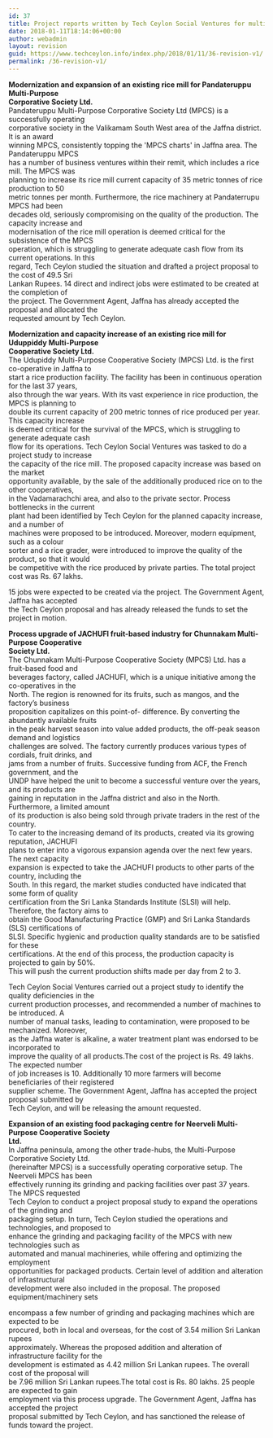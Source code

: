 ```yaml
---
id: 37
title: Project reports written by Tech Ceylon Social Ventures for multi-purpose cooperatives in Jaffna
date: 2018-01-11T18:14:06+00:00
author: webadmin
layout: revision
guid: https://www.techceylon.info/index.php/2018/01/11/36-revision-v1/
permalink: /36-revision-v1/
---
```

**Modernization and expansion of an existing rice mill for Pandateruppu Multi-Purpose**  
**Corporative Society Ltd.**  
Pandateruppu Multi-Purpose Corporative Society Ltd (MPCS) is a successfully operating  
corporative society in the Valikamam South West area of the Jaffna district. It is an award  
winning MPCS, consistently topping the &#39;MPCS charts&#39; in Jaffna area. The Pandateruppu MPCS  
has a number of business ventures within their remit, which includes a rice mill. The MPCS was  
planning to increase its rice mill current capacity of 35 metric tonnes of rice production to 50  
metric tonnes per month. Furthermore, the rice machinery at Pandaterrupu MPCS had been  
decades old, seriously compromising on the quality of the production. The capacity increase and  
modernisation of the rice mill operation is deemed critical for the subsistence of the MPCS  
operation, which is struggling to generate adequate cash flow from its current operations. In this  
regard, Tech Ceylon studied the situation and drafted a project proposal to the cost of 49.5 Sri  
Lankan Rupees. 14 direct and indirect jobs were estimated to be created at the completion of  
the project. The Government Agent, Jaffna has already accepted the proposal and allocated the  
requested amount by Tech Ceylon.

**Modernization and capacity increase of an existing rice mill for Uduppiddy Multi-Purpose**  
**Cooperative Society Ltd.**  
The Udupiddy Multi-Purpose Cooperative Society (MPCS) Ltd. is the first co-operative in Jaffna to  
start a rice production facility. The facility has been in continuous operation for the last 37 years,  
also through the war years. With its vast experience in rice production, the MPCS is planning to  
double its current capacity of 200 metric tonnes of rice produced per year. This capacity increase  
is deemed critical for the survival of the MPCS, which is struggling to generate adequate cash  
flow for its operations. Tech Ceylon Social Ventures was tasked to do a project study to increase  
the capacity of the rice mill. The proposed capacity increase was based on the market  
opportunity available, by the sale of the additionally produced rice on to the other cooperatives,  
in the Vadamarachchi area, and also to the private sector. Process bottlenecks in the current  
plant had been identified by Tech Ceylon for the planned capacity increase, and a number of  
machines were proposed to be introduced. Moreover, modern equipment, such as a colour  
sorter and a rice grader, were introduced to improve the quality of the product, so that it would  
be competitive with the rice produced by private parties. The total project cost was Rs. 67 lakhs.

15 jobs were expected to be created via the project. The Government Agent, Jaffna has accepted  
the Tech Ceylon proposal and has already released the funds to set the project in motion.

**Process upgrade of JACHUFI fruit-based industry for Chunnakam Multi-Purpose Cooperative**  
**Society Ltd.**  
The Chunnakam Multi-Purpose Cooperative Society (MPCS) Ltd. has a fruit-based food and  
beverages factory, called JACHUFI, which is a unique initiative among the co-operatives in the  
North. The region is renowned for its fruits, such as mangos, and the factory’s business  
proposition capitalizes on this point-of- difference. By converting the abundantly available fruits  
in the peak harvest season into value added products, the off-peak season demand and logistics  
challenges are solved. The factory currently produces various types of cordials, fruit drinks, and  
jams from a number of fruits. Successive funding from ACF, the French government, and the  
UNDP have helped the unit to become a successful venture over the years, and its products are  
gaining in reputation in the Jaffna district and also in the North. Furthermore, a limited amount  
of its production is also being sold through private traders in the rest of the country.  
To cater to the increasing demand of its products, created via its growing reputation, JACHUFI  
plans to enter into a vigorous expansion agenda over the next few years. The next capacity  
expansion is expected to take the JACHUFI products to other parts of the country, including the  
South. In this regard, the market studies conducted have indicated that some form of quality  
certification from the Sri Lanka Standards Institute (SLSI) will help. Therefore, the factory aims to  
obtain the Good Manufacturing Practice (GMP) and Sri Lanka Standards (SLS) certifications of  
SLSI. Specific hygienic and production quality standards are to be satisfied for these  
certifications. At the end of this process, the production capacity is projected to gain by 50%.  
This will push the current production shifts made per day from 2 to 3.

Tech Ceylon Social Ventures carried out a project study to identify the quality deficiencies in the  
current production processes, and recommended a number of machines to be introduced. A  
number of manual tasks, leading to contamination, were proposed to be mechanized. Moreover,  
as the Jaffna water is alkaline, a water treatment plant was endorsed to be incorporated to  
improve the quality of all products.The cost of the project is Rs. 49 lakhs. The expected number  
of job increases is 10. Additionally 10 more farmers will become beneficiaries of their registered  
supplier scheme. The Government Agent, Jaffna has accepted the project proposal submitted by  
Tech Ceylon, and will be releasing the amount requested.

**Expansion of an existing food packaging centre for Neerveli Multi-Purpose Cooperative Society**  
**Ltd.**  
In Jaffna peninsula, among the other trade-hubs, the Multi-Purpose Corporative Society Ltd.  
(hereinafter MPCS) is a successfully operating corporative setup. The Neerveli MPCS has been  
effectively running its grinding and packing facilities over past 37 years. The MPCS requested  
Tech Ceylon to conduct a project proposal study to expand the operations of the grinding and  
packaging setup. In turn, Tech Ceylon studied the operations and technologies, and proposed to  
enhance the grinding and packaging facility of the MPCS with new technologies such as  
automated and manual machineries, while offering and optimizing the employment  
opportunities for packaged products. Certain level of addition and alteration of infrastructural  
development were also included in the proposal. The proposed equipment/machinery sets

encompass a few number of grinding and packaging machines which are expected to be  
procured, both in local and overseas, for the cost of 3.54 million Sri Lankan rupees  
approximately. Whereas the proposed addition and alteration of infrastructure facility for the  
development is estimated as 4.42 million Sri Lankan rupees. The overall cost of the proposal will  
be 7.96 million Sri Lankan rupees.The total cost is Rs. 80 lakhs. 25 people are expected to gain  
employment via this process upgrade. The Government Agent, Jaffna has accepted the project  
proposal submitted by Tech Ceylon, and has sanctioned the release of funds toward the project.